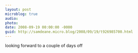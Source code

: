 ```yaml
---
layout: post
microblog: true
audio: 
photo: 
date: 2008-09-19 00:00:00 -0000
guid: http://samdeane.micro.blog/2008/09/19/t926985700.html
---
```

looking forward to a couple of days off
